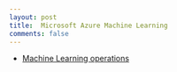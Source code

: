 ```yaml
---
layout: post
title:  Microsoft Azure Machine Learning
comments: false
---
```

- [Machine Learning operations](https://learn.microsoft.com/en-gb/azure/cloud-adoption-framework/ready/azure-best-practices/ai-machine-learning-mlops)